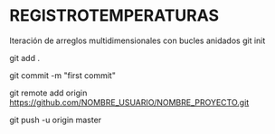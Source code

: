 # REGISTROTEMPERATURAS
Iteración de arreglos multidimensionales con bucles anidados
git init

git add .

git commit -m "first commit"

git remote add origin https://github.com/NOMBRE_USUARIO/NOMBRE_PROYECTO.git

git push -u origin master
